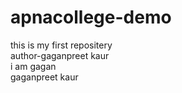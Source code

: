 # apnacollege-demo
this is my first repositery<br>
author-gaganpreet kaur<br>
i am gagan  
gaganpreet kaur
